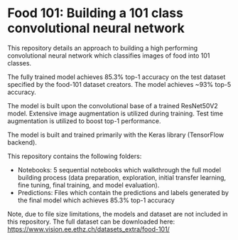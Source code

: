# Food 101: Building a 101 class convolutional neural network

This repository details an approach to building a high performing convolutional neural network which classifies images of food into 101 classes. 

The fully trained model achieves 85.3% top-1 accuracy on the test dataset specified by the food-101 dataset creators. The model achieves ~93% top-5 accuracy. 

The model is built upon the convolutional base of a trained ResNet50V2 model. Extensive image augmentation is utilized during training. Test time augmentation is utilized to boost top-1 performance. 

The model is built and trained primarily with the Keras library (TensorFlow backend).

This repository contains the following folders:
- Notebooks: 5 sequential notebooks which walkthrough the full model building process (data preparation, exploration, initial transfer learning, fine tuning, final training, and model evaluation).
- Predictions: Files which contain the predictions and labels generated by the final model which achieves 85.3% top-1 accuracy

Note, due to file size limitations, the models and dataset are not included in this repository. The full dataset can be downloaded here: https://www.vision.ee.ethz.ch/datasets_extra/food-101/
